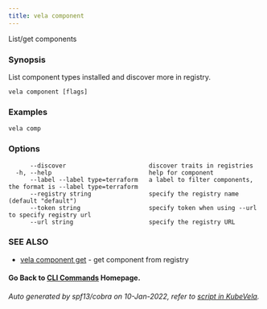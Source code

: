 ```yaml
---
title: vela component
---
```


List/get components

### Synopsis

List component types installed and discover more in registry.

```
vela component [flags]
```

### Examples

```
vela comp
```

### Options

```
      --discover                       discover traits in registries
  -h, --help                           help for component
      --label --label type=terraform   a label to filter components, the format is --label type=terraform
      --registry string                specify the registry name (default "default")
      --token string                   specify token when using --url to specify registry url
      --url string                     specify the registry URL
```

### SEE ALSO


* [vela component get](vela_component_get)	 - get component from registry

#### Go Back to [CLI Commands](vela) Homepage.


###### Auto generated by spf13/cobra on 10-Jan-2022, refer to [script in KubeVela](https://github.com/oam-dev/kubevela/tree/master/hack/docgen).

